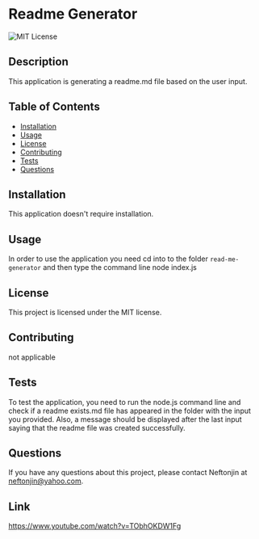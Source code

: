 
  # Readme Generator
  
  ![MIT License](https://img.shields.io/badge/license-MIT-blue.svg)
  
  ## Description
  
  This application is generating a readme.md file based on the user input.
  
  ## Table of Contents
  
  - [Installation](#installation)
  - [Usage](#usage)
  - [License](#license)
  - [Contributing](#contributing)
  - [Tests](#tests)
  - [Questions](#questions)
  
  ## Installation
  
  This application doesn't require installation.
  
  ## Usage
  
  In order to use the application you need cd into to the folder `read-me-generator` and then type the command line node index.js
  
  ## License
  
  This project is licensed under the MIT license.
  
  ## Contributing
  
  not applicable
  
  ## Tests
  
   To test the application, you need to run the node.js command line and check if a readme exists.md file has appeared in the folder with the input you provided. Also, a message should be displayed after the last input saying that the readme file was created successfully.
  
  ## Questions
  
  If you have any questions about this project, please contact Neftonjin at neftonjin@yahoo.com.

  ## Link 
  
  https://www.youtube.com/watch?v=TObhOKDW1Fg
  